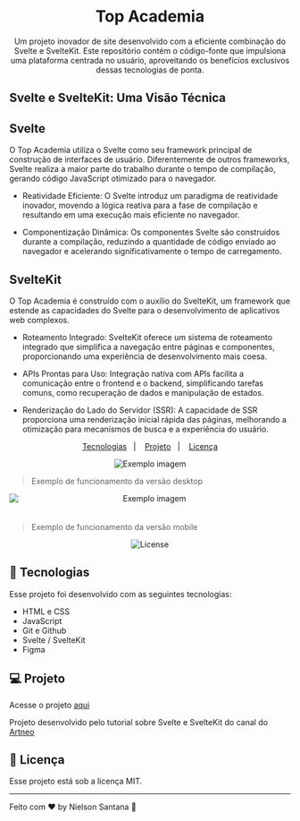 <h1 align="center"> Top Academia </h1>

<p align="center">
Um projeto inovador de site desenvolvido com a eficiente combinação do Svelte e SvelteKit. Este repositório contém o código-fonte que impulsiona uma plataforma centrada no usuário, aproveitando os benefícios exclusivos dessas tecnologias de ponta.
</p>

## Svelte e SvelteKit: Uma Visão Técnica
## Svelte
O Top Academia utiliza o Svelte como seu framework principal de construção de interfaces de usuário. Diferentemente de outros frameworks, Svelte realiza a maior parte do trabalho durante o tempo de compilação, gerando código JavaScript otimizado para o navegador.

 - Reatividade Eficiente: O Svelte introduz um paradigma de reatividade inovador, movendo a lógica reativa para a fase de compilação e resultando em uma execução mais eficiente no navegador.

 - Componentização Dinâmica: Os componentes Svelte são construídos durante a compilação, reduzindo a quantidade de código enviado ao navegador e acelerando significativamente o tempo de carregamento.

## SvelteKit
O Top Academia é construído com o auxílio do SvelteKit, um framework que estende as capacidades do Svelte para o desenvolvimento de aplicativos web complexos.

 - Roteamento Integrado: SvelteKit oferece um sistema de roteamento integrado que simplifica a navegação entre páginas e componentes, proporcionando uma experiência de desenvolvimento mais coesa.

 - APIs Prontas para Uso: Integração nativa com APIs facilita a comunicação entre o frontend e o backend, simplificando tarefas comuns, como recuperação de dados e manipulação de estados.

 - Renderização do Lado do Servidor (SSR): A capacidade de SSR proporciona uma renderização inicial rápida das páginas, melhorando a otimização para mecanismos de busca e a experiência do usuário.

<p align="center">
  <a href="#-tecnologias">Tecnologias</a>&nbsp;&nbsp;&nbsp;|&nbsp;&nbsp;&nbsp;
  <a href="#-projeto">Projeto</a>&nbsp;&nbsp;&nbsp;|&nbsp;&nbsp;&nbsp;
  <a href="#memo-licença">Licença</a>
</p>

<p align="center" style="margin: 0; ">
    <img src="/src/lib/assets/desktop-view.gif" alt="Exemplo imagem">

> Exemplo de funcionamento da versão desktop
</p>


<p align="center" style="margin: 0; padding-bottom:20px;">
  <img src="/src/lib/assets/mobile-view.gif" alt="Exemplo imagem" style="display: block; margin: auto;">

> Exemplo de funcionamento da versão mobile
</p>



<p align="center">
  <img alt="License" src="https://img.shields.io/static/v1?label=license&message=MIT&color=49AA26&labelColor=000000">
</p>

## 🚀 Tecnologias

Esse projeto foi desenvolvido com as seguintes tecnologias:

- HTML e CSS
- JavaScript
- Git e Github
- Svelte / SvelteKit
- Figma

## 💻 Projeto

Acesse o projeto <a href="https://top-academia.vercel.app" target="_blank">aqui</a>

Projeto desenvolvido pelo tutorial sobre Svelte e SvelteKit do canal do <a href="https://www.youtube.com/@artneo7" target="_blank">Artneo</a>


## :memo: Licença

Esse projeto está sob a licença MIT.

---

Feito com ♥ by Nielson Santana :wave: